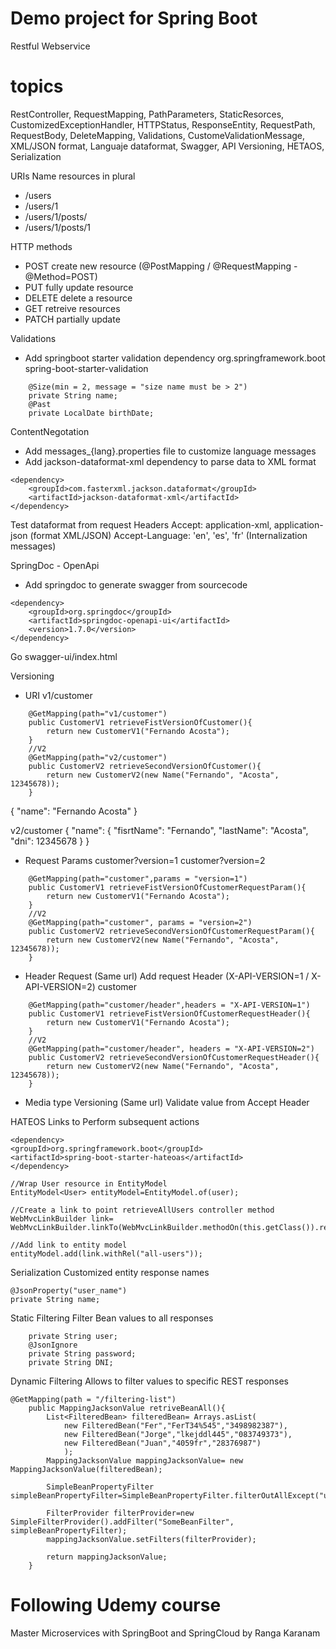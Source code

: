 # Demo project for Spring Boot
Restful Webservice

# topics
RestController, RequestMapping, PathParameters, StaticResorces, CustomizedExceptionHandler, HTTPStatus, ResponseEntity, RequestPath, RequestBody, DeleteMapping, Validations, CustomeValidationMessage, XML/JSON format, Languaje dataformat, Swagger, API Versioning, HETAOS, Serialization

URIs
Name resources in plural
- /users
- /users/1
- /users/1/posts/
- /users/1/posts/1

HTTP methods
- POST create new resource (@PostMapping / @RequestMapping - @Method=POST)
- PUT fully update resource
- DELETE delete a resource
- GET retreive resources
- PATCH partially update

Validations
- Add springboot starter validation dependency
    <dependency>
	<groupId>org.springframework.boot</groupId>
	<artifactId>spring-boot-starter-validation</artifactId>
    </dependency>
```
    @Size(min = 2, message = "size name must be > 2")
    private String name;
    @Past
    private LocalDate birthDate;
```

ContentNegotation
- Add messages_{lang}.properties file to customize language messages
- Add jackson-dataformat-xml dependency to parse data to XML format
```
<dependency>
    <groupId>com.fasterxml.jackson.dataformat</groupId>
    <artifactId>jackson-dataformat-xml</artifactId>
</dependency>
```
Test dataformat from request Headers
Accept: application-xml, application-json (format XML/JSON)
Accept-Language: 'en', 'es', 'fr' (Internalization messages)

SpringDoc - OpenApi
- Add springdoc to generate swagger from sourcecode
```
<dependency>
    <groupId>org.springdoc</groupId>
    <artifactId>springdoc-openapi-ui</artifactId>
    <version>1.7.0</version>
</dependency>
```
Go swagger-ui/index.html

Versioning
- URI
v1/customer
```
    @GetMapping(path="v1/customer")
    public CustomerV1 retrieveFistVersionOfCustomer(){
        return new CustomerV1("Fernando Acosta");
    }
    //V2
    @GetMapping(path="v2/customer")
    public CustomerV2 retrieveSecondVersionOfCustomer(){
        return new CustomerV2(new Name("Fernando", "Acosta", 12345678));
    }
```
{
    "name": "Fernando Acosta"
}

v2/customer
{
    "name": {
        "fisrtName": "Fernando",
        "lastName": "Acosta",
        "dni": 12345678
    }
}
- Request Params
customer?version=1
customer?version=2
```
    @GetMapping(path="customer",params = "version=1")
    public CustomerV1 retrieveFistVersionOfCustomerRequestParam(){
        return new CustomerV1("Fernando Acosta");
    }
    //V2
    @GetMapping(path="customer", params = "version=2")
    public CustomerV2 retrieveSecondVersionOfCustomerRequestParam(){
        return new CustomerV2(new Name("Fernando", "Acosta", 12345678));
    }
```

- Header Request (Same url)
Add request Header (X-API-VERSION=1 / X-API-VERSION=2)
customer
```
    @GetMapping(path="customer/header",headers = "X-API-VERSION=1")
    public CustomerV1 retrieveFistVersionOfCustomerRequestHeader(){
        return new CustomerV1("Fernando Acosta");
    }
    //V2
    @GetMapping(path="customer/header", headers = "X-API-VERSION=2")
    public CustomerV2 retrieveSecondVersionOfCustomerRequestHeader(){
        return new CustomerV2(new Name("Fernando", "Acosta", 12345678));
    }
```
- Media type Versioning (Same url)
Validate value from Accept Header

HATEOS Links to Perform subsequent actions
```
<dependency>
<groupId>org.springframework.boot</groupId>
<artifactId>spring-boot-starter-hateoas</artifactId>
</dependency>
```
```
//Wrap User resource in EntityModel
EntityModel<User> entityModel=EntityModel.of(user);

//Create a link to point retrieveAllUsers controller method
WebMvcLinkBuilder link= WebMvcLinkBuilder.linkTo(WebMvcLinkBuilder.methodOn(this.getClass()).retrieveAllUsers());

//Add link to entity model
entityModel.add(link.withRel("all-users"));
```

Serialization
Customized entity response names
```
@JsonProperty("user_name")
private String name;
``` 
Static Filtering
Filter Bean values to all responses
```
    private String user;
    @JsonIgnore
    private String password;
    private String DNI;
```
Dynamic Filtering
Allows to filter values to specific REST responses
```
@GetMapping(path = "/filtering-list")
    public MappingJacksonValue retriveBeanAll(){
        List<FilteredBean> filteredBean= Arrays.asList(
            new FilteredBean("Fer","FerT34%545","3498982387"),
            new FilteredBean("Jorge","lkejddl445","083749373"),
            new FilteredBean("Juan","4059fr","28376987")
            );
        MappingJacksonValue mappingJacksonValue= new MappingJacksonValue(filteredBean);

        SimpleBeanPropertyFilter simpleBeanPropertyFilter=SimpleBeanPropertyFilter.filterOutAllExcept("user");
        
        FilterProvider filterProvider=new SimpleFilterProvider().addFilter("SomeBeanFilter", simpleBeanPropertyFilter);
        mappingJacksonValue.setFilters(filterProvider);

        return mappingJacksonValue;
    }
```


# Following Udemy course
Master Microservices with SpringBoot and SpringCloud by Ranga Karanam
